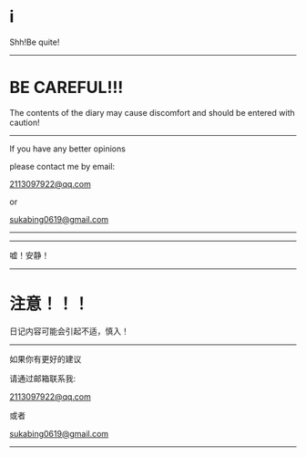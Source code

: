 # i

Shh!Be quite!

---

# BE CAREFUL!!!

The contents of the diary may cause discomfort and should be entered with caution!

---

If you have any better opinions

please contact me by email:

2113097922@qq.com

or

sukabing0619@gmail.com

---

---

嘘！安静！

---

# 注意！！！

日记内容可能会引起不适，慎入！

---

如果你有更好的建议

请通过邮箱联系我:

2113097922@qq.com

或者

sukabing0619@gmail.com

---
